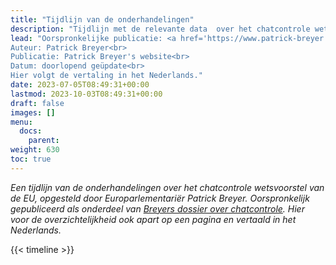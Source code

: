 ```yaml
---
title: "Tijdlijn van de onderhandelingen"
description: "Tijdlijn met de relevante data  over het chatcontrole wetsvoorstel van de EU, door Patrick Breyer."
lead: "Oorspronkelijke publicatie: <a href='https://www.patrick-breyer.de/en/posts/chat-control/'>Chat Control: The EU’s CSEM scanner proposal</a><br> 
Auteur: Patrick Breyer<br> 
Publicatie: Patrick Breyer's website<br> 
Datum: doorlopend geüpdate<br>
Hier volgt de vertaling in het Nederlands."
date: 2023-07-05T08:49:31+00:00
lastmod: 2023-10-03T08:49:31+00:00
draft: false
images: []
menu:
  docs:
    parent: 
weight: 630
toc: true
---
```


_Een tijdlijn van de onderhandelingen over het chatcontrole wetsvoorstel van de EU, opgesteld door Europarlementariër Patrick Breyer. Oorspronkelijk gepubliceerd als onderdeel van [Breyers dossier over chatcontrole](https://chatcontrole.nl/docs/chat-control-2-0/). Hier voor de overzichtelijkheid ook apart op een pagina en vertaald in het Nederlands._

{{< timeline >}}